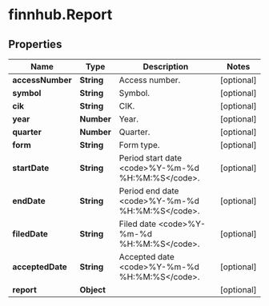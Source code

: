 # finnhub.Report

## Properties

Name | Type | Description | Notes
------------ | ------------- | ------------- | -------------
**accessNumber** | **String** | Access number. | [optional] 
**symbol** | **String** | Symbol. | [optional] 
**cik** | **String** | CIK. | [optional] 
**year** | **Number** | Year. | [optional] 
**quarter** | **Number** | Quarter. | [optional] 
**form** | **String** | Form type. | [optional] 
**startDate** | **String** | Period start date &lt;code&gt;%Y-%m-%d %H:%M:%S&lt;/code&gt;. | [optional] 
**endDate** | **String** | Period end date &lt;code&gt;%Y-%m-%d %H:%M:%S&lt;/code&gt;. | [optional] 
**filedDate** | **String** | Filed date &lt;code&gt;%Y-%m-%d %H:%M:%S&lt;/code&gt;. | [optional] 
**acceptedDate** | **String** | Accepted date &lt;code&gt;%Y-%m-%d %H:%M:%S&lt;/code&gt;. | [optional] 
**report** | **Object** |  | [optional] 


